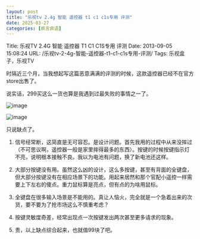 ```yaml
---
layout: post
title: "乐视tv 2.4g 智能 遥控器 t1 c1 c1s专用 评测"
date: 2025-03-27
categories: [疯言疯语]
---
```


Title: 乐视TV 2.4G 智能 遥控器 T1 C1 C1S专用 评测
Date: 2013-09-05 15:08:24
URL: /乐视tv-2-4g-智能-遥控器-t1-c1-c1s专用-评测/
Tags: 乐视盒子，乐视TV

时隔近三个月，当我想起写这篇恶意满满的评测的时候，这款遥控器已经不在官方store出售了。

说实话，299买这么一货也算是我遇到过最失败的事情之一了。

![image](http://img.weimao.me/2019-05-21-033347.png)

![image](http://img.weimao.me/2019-05-21-033350.png)

只说缺点了。

1. 信号经常断，这简直是无可容忍。是设计问题。首先我用的过程中从来没摔过（不可思议啊，遥控器一般是家里摔得最多的东西）。按键的时候按键指示灯不亮，说明根本接触不良。我以为电池有问题，换了新电池还这样。

2. 大部分按键没有用。虽然这么凶的设计，这么多按键，甚至有背面的全键盘，但大部分按键没有在相应场景下的功能。用起来居然和那个官配小遥控一样需要上下左右的傻点。重力鼠标算是亮点，但有点的为啥用鼠标。

3. 全键盘在很多输入场景是不能用的。真让人恼火，完全就是一个急着出来的次货，要不要为了抢市场这么不慎重考虑？

4. 按键灵敏度奇差，经常出现点一次按键发出两次甚至更多请求的现象。

5. 贵，以上缺点综合起来，也就值99块了吧。